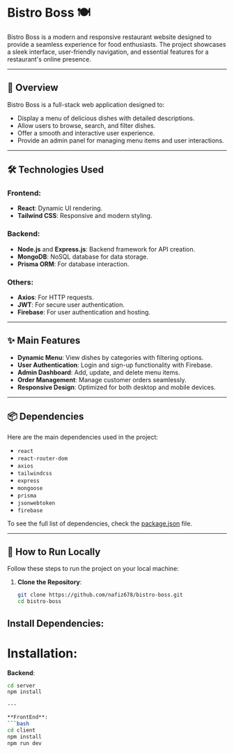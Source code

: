 # Bistro Boss 🍽️

Bistro Boss is a modern and responsive restaurant website designed to provide a seamless experience for food enthusiasts. The project showcases a sleek interface, user-friendly navigation, and essential features for a restaurant's online presence. 

---

## 🌟 Overview
Bistro Boss is a full-stack web application designed to:
- Display a menu of delicious dishes with detailed descriptions.
- Allow users to browse, search, and filter dishes.
- Offer a smooth and interactive user experience.
- Provide an admin panel for managing menu items and user interactions.

---

## 🛠️ Technologies Used
### Frontend:
- **React**: Dynamic UI rendering.
- **Tailwind CSS**: Responsive and modern styling.

### Backend:
- **Node.js** and **Express.js**: Backend framework for API creation.
- **MongoDB**: NoSQL database for data storage.
- **Prisma ORM**: For database interaction.

### Others:
- **Axios**: For HTTP requests.
- **JWT**: For secure user authentication.
- **Firebase**: For user authentication and hosting.

---

## ✨ Main Features
- **Dynamic Menu**: View dishes by categories with filtering options.
- **User Authentication**: Login and sign-up functionality with Firebase.
- **Admin Dashboard**: Add, update, and delete menu items.
- **Order Management**: Manage customer orders seamlessly.
- **Responsive Design**: Optimized for both desktop and mobile devices.

---

## 📦 Dependencies
Here are the main dependencies used in the project:
- `react`
- `react-router-dom`
- `axios`
- `tailwindcss`
- `express`
- `mongoose`
- `prisma`
- `jsonwebtoken`
- `firebase`

To see the full list of dependencies, check the [package.json](./package.json) file.

---

## 🚀 How to Run Locally
Follow these steps to run the project on your local machine:

1. **Clone the Repository**:
   ```bash
   git clone https://github.com/nafiz678/bistro-boss.git
   cd bistro-boss


## Install Dependencies:

# Installation:
 **Backend**:
   ```bash
   cd server
   npm install

 ---

 **FrontEnd**:
   ```bash
   cd client
   npm install
   npm run dev
